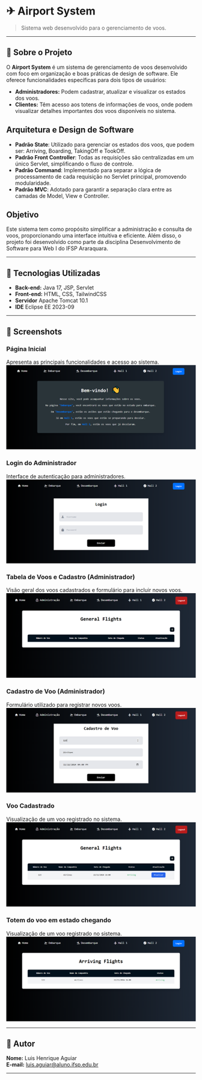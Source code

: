# ✈ Airport System

> Sistema web desenvolvido para o gerenciamento de voos.

---

## 📜 Sobre o Projeto
O **Airport System** é um sistema de gerenciamento de voos desenvolvido com foco em organização e boas práticas de design de software. 
Ele oferece funcionalidades específicas para dois tipos de usuários:

- **Administradores:** Podem cadastrar, atualizar e visualizar os estados dos voos.  
- **Clientes:** Têm acesso aos totens de informações de voos, onde podem visualizar detalhes importantes dos voos disponíveis no sistema.  

## Arquitetura e Design de Software
- **Padrão State**: Utilizado para gerenciar os estados dos voos, que podem ser: Arriving, Boarding, TakingOff e TookOff.
- **Padrão Front Controller**: Todas as requisições são centralizadas em um único Servlet, simplificando o fluxo de controle.
- **Padrão Command**: Implementado para separar a lógica de processamento de cada requisição no Servlet principal, promovendo modularidade.
- **Padrão MVC**: Adotado para garantir a separação clara entre as camadas de Model, View e Controller.

## Objetivo
Este sistema tem como propósito simplificar a administração e consulta de voos, proporcionando uma interface intuitiva e eficiente. Além disso, o projeto foi desenvolvido como parte da disciplina Desenvolvimento de Software para Web I do IFSP Araraquara.

---

## 🚀 Tecnologias Utilizadas

- **Back-end:** Java 17, JSP, Servlet  
- **Front-end:** HTML, CSS, TailwindCSS  
- **Servidor** Apache Tomcat 10.1
- **IDE** Eclipse EE 2023-09
  
---

## 📸 Screenshots

### Página Inicial  
Apresenta as principais funcionalidades e acesso ao sistema.  
![Página Inicial](screenshots/index.png)

### Login do Administrador  
Interface de autenticação para administradores.  
![Login do Administrador](screenshots/login.png)

### Tabela de Voos e Cadastro (Administrador)  
Visão geral dos voos cadastrados e formulário para incluir novos voos.  
![Tabela de Voos](screenshots/general-flights.png)

### Cadastro de Voo (Administrador)  
Formulário utilizado para registrar novos voos.  
![Cadastro de Voo](screenshots/flight-register.png)

### Voo Cadastrado  
Visualização de um voo registrado no sistema.  
![Voo Cadastrado](screenshots/general-flight2.png)

### Totem do voo em estado chegando  
Visualização de um voo registrado no sistema.  
![Totem Chegando](screenshots/totem-arriving.png)

---

## 👤 Autor

**Nome:** Luis Henrique Aguiar  
**E-mail:** luis.aguiar@aluno.ifsp.edu.br  

---
